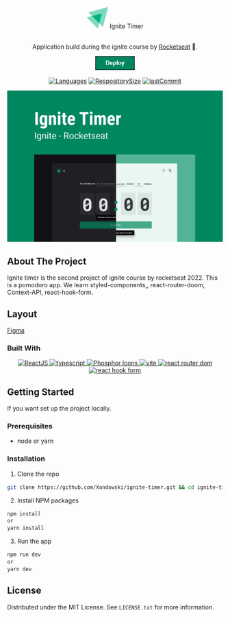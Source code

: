 <div align="center">
    <div>
        <img src="src/assets/Logo.svg" alt="Logo" width="50">
        <span align="center">Ignite Timer</span>
    </div>
    <br/>
    <p align="center">Application build during the ignite course by <a href="https://rocketseat.com.br">Rocketseat</a> 🚀.</p>

[![button](/src//assets/deploy-button.png)](https://ignite-timer-xandowski.vercel.app/)

[![Languages](https://img.shields.io/github/languages/count/xandowski/ignite-timer?color=00875F)]()
[![RespositorySize](https://img.shields.io/github/repo-size/xandowski/ignite-timer?color=00875F)]()
[![lastCommit](https://img.shields.io/github/last-commit/xandowski/ignite-timer?color=00875F)]()

</div>

![](/src/assets/capa.png)

## About The Project

Ignite timer is the second project of ignite course by rocketseat 2022. This is a pomodoro app. We learn styled-components,, react-router-doom, Context-API, react-hook-form.

## Layout

[Figma](https://www.figma.com/community/file/1127351821076435124)

### Built With

<p align="center">
  <a href="https://pt-br.reactjs.org/">
    <img src="https://img.shields.io/badge/ReactJS-20232A?style=for-the-badge&logo=react" alt="ReactJS"/>
  </a>
  <a href="https://www.typescriptlang.org/">
    <img src="https://img.shields.io/badge/typescript-20232A?style=for-the-badge&logo=typescript" alt="typescript"/>
  </a>
  <a href="https://phosphoricons.com/">
    <img src="https://img.shields.io/badge/Phospor Icons-20232A?style=for-the-badge&logo=phosphorIcons" alt="Phosphor Icons"/>
  </a>
  <a href="https://vitejs.dev/">
    <img src="https://img.shields.io/badge/vite-20232A?style=for-the-badge&logo=vite" alt="vite"/>
  </a>
  <a href="https://github.com/remix-run/react-router#readme">
    <img src="https://img.shields.io/badge/react router dom-20232A?style=for-the-badge&logo=react-router-dom" alt="react router dom"/>
  </a>
  <a href="https://react-hook-form.com/">
    <img src="https://img.shields.io/badge/react hook form-20232A?style=for-the-badge&logo=react-hook-form" alt="react hook form"/>
  </a>
</p>

## Getting Started

If you want set up the project locally.

### Prerequisites

- node or yarn

### Installation

1. Clone the repo

```sh
git clone https://github.com/Xandowski/ignite-timer.git && cd ignite-timer
```

2. Install NPM packages

```sh
npm install
or
yarn install
```

3. Run the app

```sh
npm run dev
or
yarn dev
```

## License

Distributed under the MIT License. See `LICENSE.txt` for more information.
